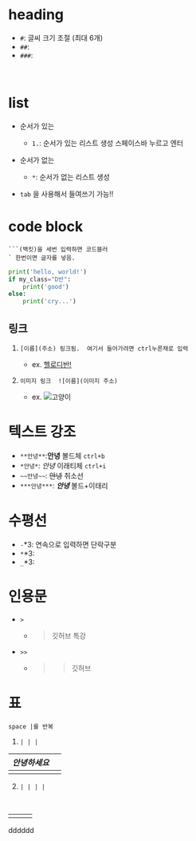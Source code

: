 # heading

* `#`: 글씨 크기 조절 (최대 6개)
* `##`:
* `###`:

​	

# list

* 순서가 있는
  * `1.`: 순서가 있는 리스트 생성 스페이스바 누르고 엔터

* 순서가 없는
  * `*`: 순서가 없는 리스트 생성
* `tab` 을 사용해서 들여쓰기 가능!!



# code block

```
```(백킷)을 세번 입력하면 코드블러
` 한번이면 글자를 넣음.

```

```python
print('hello, world!')
if my_class="D반":
    print('good')
else:
    print('cry...')
```



## 링크

1. `[이름](주소) 링크됨.  여기서 들어가려면 ctrl누른채로 입력`
   * ex. [헬로디반!](https://www.notion.so/Git-22-01-05-22-01-07-a65456693c4e4add8a4757cf490b6e72)

2. `이미지 링크  ![이름](이미지 주소)`
   * ex. ![고양이](README/images.jpeg)





# 텍스트 강조

* `**안녕**`:**안녕**   볼드체    `ctrl+b`
* `*안녕*`: *안녕*   이래티체   `ctrl+i`
* `~~안녕~~`: ~~안녕~~  취소선   
* `***안녕***`: ***안녕***  볼드+이태리



# 수평선

* `-`*3: 연속으로 입력하면 단락구분
* `*`*3:
* `_`*3:



# 인용문

* `>`  

  * > 깃허브 특강



* `>>`

  * > > 깃허브



# 표

`space |를 반복`

1. `| | |`



| *안녕하세요* |      |
| ------------ | ---- |
|              |      |

2. `| | | |`

   ​	

|      |      |      |
| ---- | ---- | ---- |
|      |      |      |

dddddd



































